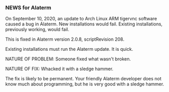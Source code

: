 ### NEWS for Alaterm

On September 10, 2020, an update to Arch Linux ARM tigervnc software
caused a bug in Alaterm. New installations would fail.
Existing installations, previously working, would fail.

This is fixed in Alaterm version 2.0.8, scriptRevision 208.

Existing installations must run the Alaterm update. It is quick.

NATURE OF PROBLEM: Someone fixed what wasn't broken.

NATURE OF FIX: Whacked it with a sledge hammer.

The fix is likely to be permanent. Your friendly Alaterm developer does not
know much about programming, but he is very good with a sledge hammer.

